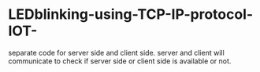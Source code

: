 # LEDblinking-using-TCP-IP-protocol-IOT-
separate code for server side and client side. server and client will communicate to check if server side or client side is available or not. 
